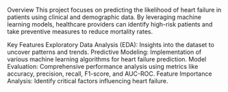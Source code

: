 Overview
This project focuses on predicting the likelihood of heart failure in patients using clinical and demographic data. By leveraging machine learning models, healthcare providers can identify high-risk patients and take preventive measures to reduce mortality rates.

Key Features
Exploratory Data Analysis (EDA): Insights into the dataset to uncover patterns and trends.
Predictive Modeling: Implementation of various machine learning algorithms for heart failure prediction.
Model Evaluation: Comprehensive performance analysis using metrics like accuracy, precision, recall, F1-score, and AUC-ROC.
Feature Importance Analysis: Identify critical factors influencing heart failure.
